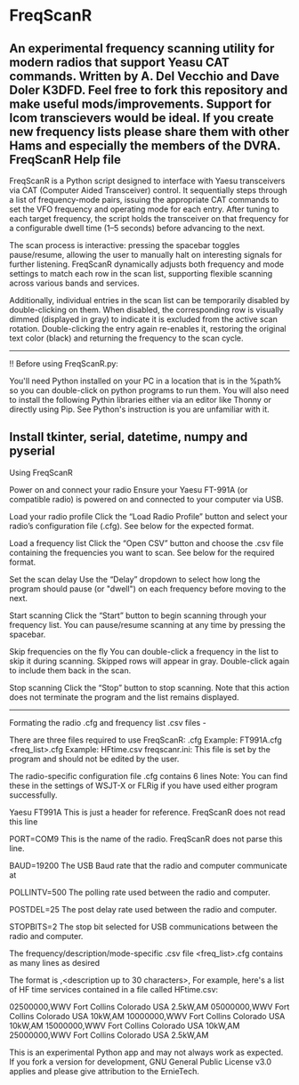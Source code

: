 # FreqScanR
An experimental frequency scanning utility for modern radios that support Yeasu CAT commands. Written by A. Del Vecchio and Dave Doler K3DFD. Feel
free to fork this repository and make useful mods/improvements. Support for Icom transcievers would be ideal. If you create new frequency lists
please share them with other Hams and especially the members of the DVRA.
																FreqScanR Help file
---------------------------------------------------------------------------------------------------------------------------------------------------------
FreqScanR is a Python script designed to interface with Yaesu transceivers via CAT (Computer Aided Transceiver) control. It sequentially steps through a 
list of frequency-mode pairs, issuing the appropriate CAT commands to set the VFO frequency and operating mode for each entry. After tuning to each 
target frequency, the script holds the transceiver on that frequency for a configurable dwell time (1–5 seconds) before advancing to the next.

The scan process is interactive: pressing the spacebar toggles pause/resume, allowing the user to manually halt on interesting signals for further 
listening. FreqScanR dynamically adjusts both frequency and mode settings to match each row in the scan list, supporting flexible scanning across various
 bands and services.

Additionally, individual entries in the scan list can be temporarily disabled by double-clicking on them. When disabled, the corresponding row is 
visually dimmed (displayed in gray) to indicate it is excluded from the active scan rotation. Double-clicking the entry again re-enables it, restoring 
the original text color (black) and returning the frequency to the scan cycle.

---------------------------------------------------------------------------------------------------------------------------------------------------------
!! Before using FreqScanR.py:

You'll need Python installed on your PC in a location that is in the %path% so you can double-click on python programs to run them.
You will also need to install the following Pythin libraries either via an editor like Thonny or directly using Pip. See Python's 
instruction is you are unfamiliar with it.

Install tkinter, serial, datetime, numpy and pyserial
---------------------------------------------------------------------------------------------------------------------------------------------------------

Using FreqScanR

Power on and connect your radio
	Ensure your Yaesu FT-991A (or compatible radio) is powered on and connected to your computer via USB.

Load your radio profile
	Click the “Load Radio Profile” button and select your radio’s configuration file (.cfg). See below for the expected format.

Load a frequency list
	Click the “Open CSV” button and choose the .csv file containing the frequencies you want to scan. See below for the required format.

Set the scan delay
	Use the “Delay” dropdown to select how long the program should pause (or "dwell") on each frequency before moving to the next.

Start scanning
	Click the “Start” button to begin scanning through your frequency list. You can pause/resume scanning at any time by pressing the spacebar.

Skip frequencies on the fly
	You can double-click a frequency in the list to skip it during scanning. Skipped rows will appear in gray. Double-click again to include them back in the scan.

Stop scanning
	Click the “Stop” button to stop scanning. Note that this action does not terminate the program and the list remains displayed.

---------------------------------------------------------------------------------------------------------------------------------------------------------
Formating the radio .cfg and frequency list .csv files -

There are three files required to use FreqScanR:
<radio>.cfg Example: FT991A.cfg
<freq_list>.cfg	Example: HFtime.csv
freqscanr.ini: This file is set by the program and should not be edited by the user.

The radio-specific configuration file <radio>.cfg contains 6 lines
Note: You can find these in the settings of WSJT-X or FLRig if you have used either program successfully.

Yaesu FT991A
		This is just a header for reference. FreqScanR does not read this line

PORT=COM9
	This is the name of the radio. FreqScanR does not parse this line.

BAUD=19200
	The USB Baud rate that the radio and computer communicate at

POLLINTV=500
	The polling rate used between the radio and computer.

POSTDEL=25
	The post delay rate used between the radio and computer.

STOPBITS=2
	The stop bit selected for USB communications between the radio and computer.
	

The frequency/description/mode-specific .csv file <freq_list>.cfg contains as many lines as desired

The format is <frequency in hz>,<description up to 30 characters>,<mode USB LSB AM FM CW>
For example, here's a list of HF time services contained in a file called HFtime.csv:

02500000,WWV Fort Collins Colorado USA 2.5kW,AM
05000000,WWV Fort Collins Colorado USA 10kW,AM
10000000,WWV Fort Collins Colorado USA 10kW,AM
15000000,WWV Fort Collins Colorado USA 10kW,AM
25000000,WWV Fort Collins Colorado USA 2.5kW,AM

This is an experimental Python app and may not always work as expected. If you fork a version for
development, GNU General Public License v3.0 applies and please give attribution to the ErnieTech.

